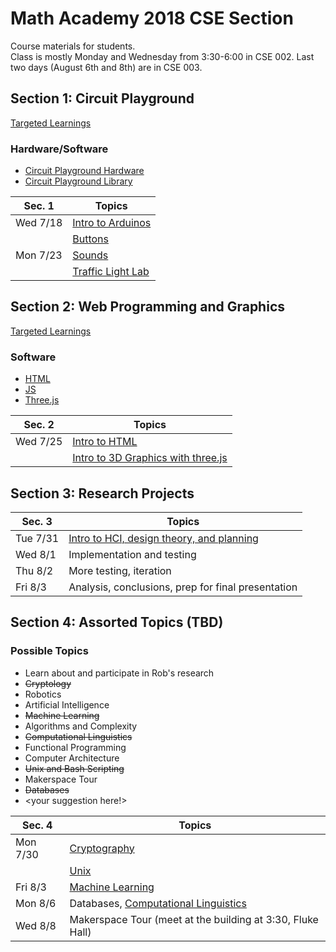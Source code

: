 # Math Academy 2018 CSE Section
Course materials for students. <br />
Class is mostly Monday and Wednesday from 3:30-6:00 in CSE 002. Last two days (August 6th and 8th) are in CSE 003.

## Section 1: Circuit Playground

[Targeted Learnings](arduino/pdfs/00_Learnings_CP.pdf)

### Hardware/Software
- [Circuit Playground Hardware](https://learn.adafruit.com/introducing-circuit-playground/overview)
- [Circuit Playground Library](https://caternuson.github.io/Adafruit_CircuitPlayground/)

| Sec. 1   | Topics                                                      
|--------- |-------------------------------------------------------------
| Wed 7/18 | [Intro to Arduinos](arduino/pdfs/01_intro_to_cp.pdf)   
|          | [Buttons](arduino/pdfs/02_input_output.pdf) 
| Mon 7/23 | [Sounds](arduino/pdfs/02_input_output.pdf)        
|          | [Traffic Light Lab](arduino/03_traffic_light.md)

## Section 2: Web Programming and Graphics

[Targeted Learnings](web/pdfs/00_Learnings_web.pdf)

### Software
- [HTML](https://developer.mozilla.org/en-US/docs/Web/HTML)
- [JS](https://developer.mozilla.org/en-US/docs/Web/JavaScript)
- [Three.js](https://threejs.org/)

| Sec. 2   | Topics                                                                  
|--------- |-------------------------------------------------------------------------
| Wed 7/25 | [Intro to HTML](/web/pdfs/01_intro_to_html.pdf)                        
|          | [Intro to 3D Graphics with three.js](/web/pdfs/02_intro_to_threejs.pdf)                                 

## Section 3: Research Projects

| Sec. 3   | Topics                                                      
|--------- |-------------------------------------------------------------
| Tue 7/31 | [Intro to HCI, design theory, and planning](/projects/hci.pdf)                                                         
| Wed 8/1  | Implementation and testing
| Thu 8/2  | More testing, iteration
| Fri 8/3  | Analysis, conclusions, prep for final presentation

## Section 4: Assorted Topics (TBD)

### Possible Topics
- Learn about and participate in Rob's research
- ~~Cryptology~~
- Robotics
- Artificial Intelligence
- ~~Machine Learning~~
- Algorithms and Complexity
- ~~Computational Linguistics~~
- Functional Programming
- Computer Architecture
- ~~Unix and Bash Scripting~~
- Makerspace Tour
- ~~Databases~~
- <your suggestion here!>

| Sec. 4   | Topics                                                      
|--------- |-------------------------------------------------------------
| Mon 7/30 | [Cryptography](/talks/crypto.pdf)
|		   | [Unix](/talks/unix.pdf)
| Fri 8/3  | [Machine Learning](/talks/ml.pdf)
| Mon 8/6  | Databases, [Computational Linguistics](/talks/comp_ling.pdf)
| Wed 8/8  | Makerspace Tour (meet at the building at 3:30, Fluke Hall)
